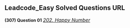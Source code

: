 ## Leadcode_Easy Solved Questions URL

**(307) Question 01** <a href="https://leetcode.com/problems/happy-number/submissions/989187324/" target="_blank" style="font-size: 16px;dispaly:inline-block;">_202. Happy Number_</a> <br/>
